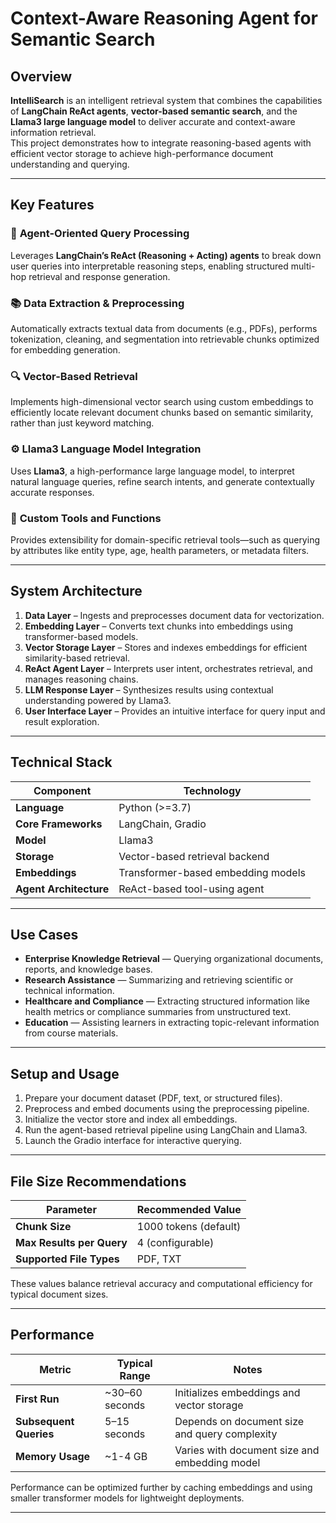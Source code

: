 # **Context-Aware Reasoning Agent for Semantic Search**

## **Overview**

**IntelliSearch** is an intelligent retrieval system that combines the capabilities of **LangChain ReAct agents**, **vector-based semantic search**, and the **Llama3 large language model** to deliver accurate and context-aware information retrieval.  
This project demonstrates how to integrate reasoning-based agents with efficient vector storage to achieve high-performance document understanding and querying.

---

## **Key Features**

### 🧠 **Agent-Oriented Query Processing**
Leverages **LangChain’s ReAct (Reasoning + Acting) agents** to break down user queries into interpretable reasoning steps, enabling structured multi-hop retrieval and response generation.

### 📚 **Data Extraction & Preprocessing**
Automatically extracts textual data from documents (e.g., PDFs), performs tokenization, cleaning, and segmentation into retrievable chunks optimized for embedding generation.

### 🔍 **Vector-Based Retrieval**
Implements high-dimensional vector search using custom embeddings to efficiently locate relevant document chunks based on semantic similarity, rather than just keyword matching.

### ⚙️ **Llama3 Language Model Integration**
Uses **Llama3**, a high-performance large language model, to interpret natural language queries, refine search intents, and generate contextually accurate responses.

### 🧩 **Custom Tools and Functions**
Provides extensibility for domain-specific retrieval tools—such as querying by attributes like entity type, age, health parameters, or metadata filters.



---

## **System Architecture**

1. **Data Layer** – Ingests and preprocesses document data for vectorization.  
2. **Embedding Layer** – Converts text chunks into embeddings using transformer-based models.  
3. **Vector Storage Layer** – Stores and indexes embeddings for efficient similarity-based retrieval.  
4. **ReAct Agent Layer** – Interprets user intent, orchestrates retrieval, and manages reasoning chains.  
5. **LLM Response Layer** – Synthesizes results using contextual understanding powered by Llama3.  
6. **User Interface Layer** – Provides an intuitive interface for query input and result exploration.

---

## **Technical Stack**

| Component | Technology |
|------------|-------------|
| **Language** | Python (>=3.7) |
| **Core Frameworks** | LangChain, Gradio |
| **Model** | Llama3 |
| **Storage** | Vector-based retrieval backend |
| **Embeddings** | Transformer-based embedding models |
| **Agent Architecture** | ReAct-based tool-using agent |

---

## **Use Cases**

- **Enterprise Knowledge Retrieval** — Querying organizational documents, reports, and knowledge bases.  
- **Research Assistance** — Summarizing and retrieving scientific or technical information.  
- **Healthcare and Compliance** — Extracting structured information like health metrics or compliance summaries from unstructured text.  
- **Education** — Assisting learners in extracting topic-relevant information from course materials.

---

## **Setup and Usage**

1. Prepare your document dataset (PDF, text, or structured files).  
2. Preprocess and embed documents using the preprocessing pipeline.  
3. Initialize the vector store and index all embeddings.  
4. Run the agent-based retrieval pipeline using LangChain and Llama3.  
5. Launch the Gradio interface for interactive querying.

---

## **File Size Recommendations**

| Parameter | Recommended Value |
|------------|------------------|
| **Chunk Size** | 1000 tokens (default) |
| **Max Results per Query** | 4 (configurable) |
| **Supported File Types** | PDF, TXT |

These values balance retrieval accuracy and computational efficiency for typical document sizes.

---

## **Performance**

| Metric | Typical Range | Notes |
|--------|----------------|-------|
| **First Run** | ~30–60 seconds | Initializes embeddings and vector storage |
| **Subsequent Queries** | 5–15 seconds | Depends on document size and query complexity |
| **Memory Usage** | ~1-4 GB | Varies with document size and embedding model |

Performance can be optimized further by caching embeddings and using smaller transformer models for lightweight deployments.

---





